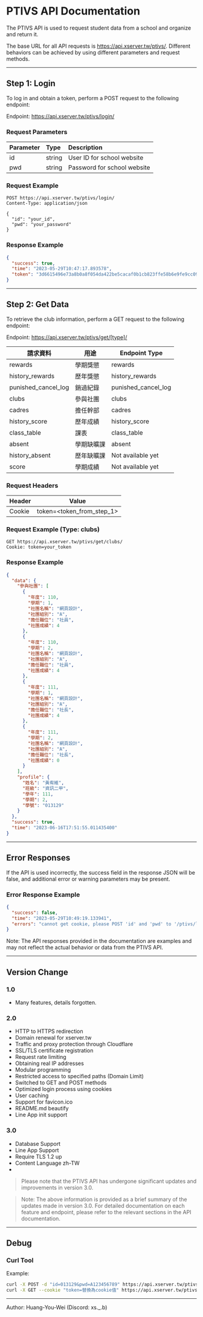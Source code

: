 # PTIVS API Documentation

The PTIVS API is used to request student data from a school and organize and return it.

The base URL for all API requests is https://api.xserver.tw/ptivs/. Different behaviors can be achieved by using
different parameters and request methods.


---

## Step 1: Login

To log in and obtain a token, perform a POST request to the following endpoint:

Endpoint: https://api.xserver.tw/ptivs/login/

### Request Parameters

| Parameter | Type   | Description                 |
|:----------|:-------|:----------------------------|
| id        | string | User ID for school website  |
| pwd       | string | Password for school website |

### Request Example

```http
POST https://api.xserver.tw/ptivs/login/
Content-Type: application/json

{
  "id": "your_id",
  "pwd": "your_password"
}
```

### Response Example

```json
{
  "success": true,
  "time": "2023-05-29T10:47:17.893578",
  "token": "3d6615496e73a8b0a8f054da422be5cacaf0b1cb823ffe58b6e9fe9cc09dd6ca5a2b50f01a262573586063b7e361b84115e6e650201ac7c5656882728c2ce8dc"
}
```

---

## Step 2: Get Data

To retrieve the club information, perform a GET request to the following endpoint:

Endpoint: https://api.xserver.tw/ptivs/get/[type]/

| 請求資料                | 用途    | Endpoint Type       |
|---------------------|-------|---------------------|
| rewards             | 學期獎懲  | rewards             |
| history_rewards     | 歷年獎懲  | history_rewards     |
| punished_cancel_log | 銷過紀錄  | punished_cancel_log |
| clubs               | 參與社團  | clubs               |
| cadres              | 擔任幹部  | cadres              |
| history_score       | 歷年成績  | history_score       |
| class_table         | 課表    | class_table         |
| absent              | 學期缺曠課 | absent              |
| history_absent      | 歷年缺曠課 | Not available yet   |
| score               | 學期成績  | Not available yet   |

### Request Headers

| Header | Value                     |
|--------|---------------------------|
| Cookie | token=<token_from_step_1> |

### Request Example (Type: clubs)

```http
GET https://api.xserver.tw/ptivs/get/clubs/
Cookie: token=your_token
```

### Response Example

```json
{
  "data": {
    "參與社團": [
      {
        "年度": 110,
        "學期": 1,
        "社團名稱": "網頁設計",
        "社團組別": "A",
        "擔任職位": "社員",
        "社團成績": 4
      },
      {
        "年度": 110,
        "學期": 2,
        "社團名稱": "網頁設計",
        "社團組別": "A",
        "擔任職位": "社員",
        "社團成績": 4
      },
      {
        "年度": 111,
        "學期": 1,
        "社團名稱": "網頁設計",
        "社團組別": "A",
        "擔任職位": "社長",
        "社團成績": 4
      },
      {
        "年度": 111,
        "學期": 2,
        "社團名稱": "網頁設計",
        "社團組別": "A",
        "擔任職位": "社長",
        "社團成績": 0
      }
    ],
    "profile": {
      "姓名": "黃宥維",
      "班級": "資訊二甲",
      "學年": 111,
      "學期": 2,
      "學號": "013129"
    }
  },
  "success": true,
  "time": "2023-06-16T17:51:55.011435400"
}
```

---

## Error Responses

If the API is used incorrectly, the success field in the response JSON will be false, and additional error or warning
parameters may be present.

### Error Response Example

```json
{
  "success": false,
  "time": "2023-05-29T10:49:19.133941",
  "errors": "cannot get cookie, please POST 'id' and 'pwd' to '/ptivs/login/' for login first"
}
```

Note: The API responses provided in the documentation are examples and may not reflect the actual behavior or data from
the PTIVS API.

---

## Version Change

### 1.0

* Many features, details forgotten.

### 2.0

* HTTP to HTTPS redirection
* Domain renewal for xserver.tw
* Traffic and proxy protection through Cloudflare
* SSL/TLS certificate registration
* Request rate limiting
* Obtaining real IP addresses
* Modular programming
* Restricted access to specified paths (Domain Limit)
* Switched to GET and POST methods
* Optimized login process using cookies
* User caching
* Support for favicon.ico
* README.md beautify
* Line App init support

### 3.0

* Database Support
* Line App Support
* Require TLS 1.2 up
* Content Language zh-TW
* 

> Please note that the PTIVS API has undergone significant updates and improvements in version 3.0.

> Note: The above information is provided as a brief summary of the updates made in version 3.0. For detailed
> documentation on each feature and endpoint, please refer to the relevant sections in the API documentation.

---

## Debug

### Curl Tool

Example:

```bash
curl -X POST -d "id=013129&pwd=A123456789" https://api.xserver.tw/ptivs/login/
curl -X GET --cookie "token=替換為cookie值" https://api.xserver.tw/ptivs/get/clubs/
```


---

Author: Huang-You-Wei (Discord: xs._.b)